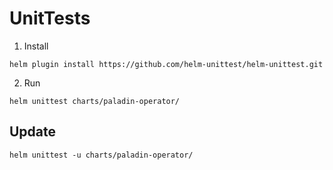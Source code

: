 # UnitTests

1. Install 
```
helm plugin install https://github.com/helm-unittest/helm-unittest.git
```
2. Run
```
helm unittest charts/paladin-operator/
```

## Update
```
helm unittest -u charts/paladin-operator/
```
